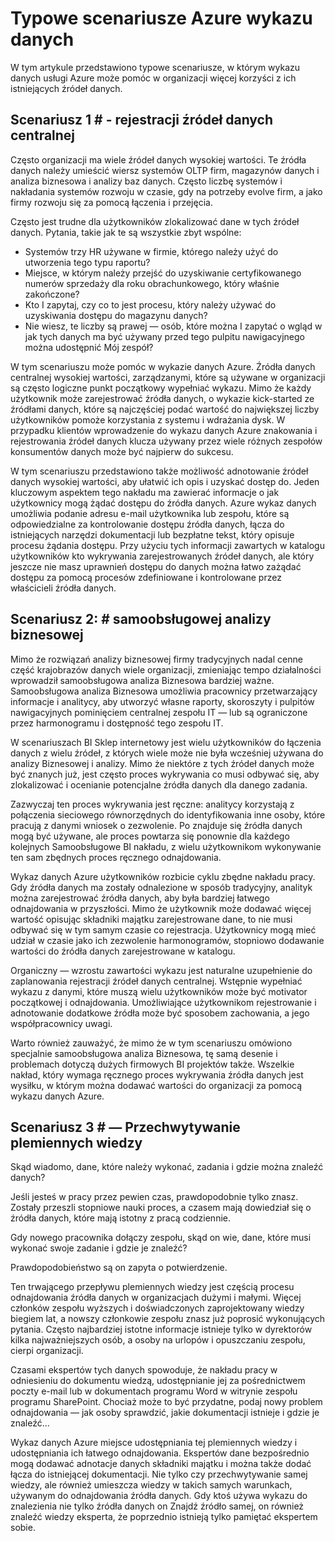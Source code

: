 <properties
   pageTitle="Typowe scenariusze Azure wykazu danych | Microsoft Azure"
   description="Omówienie typowe scenariusze Azure wykazu danych, takich jak rejestracji i odnajdowanie źródeł danych wysokiej wartości, włączanie samoobsługowej analizy biznesowej i rejestrowania istniejącego plemiennych wiedzę na temat źródeł danych i procesów."
   services="data-catalog"
   documentationCenter=""
   authors="steelanddata"
   manager="NA"
   editor=""
   tags=""/>
<tags
   ms.service="data-catalog"
   ms.devlang="NA"
   ms.topic="article"
   ms.tgt_pltfrm="NA"
   ms.workload="data-catalog"
   ms.date="10/03/2016"
   ms.author="maroche"/>


# <a name="azure-data-catalog-common-scenarios"></a>Typowe scenariusze Azure wykazu danych

W tym artykule przedstawiono typowe scenariusze, w którym wykazu danych usługi Azure może pomóc w organizacji więcej korzyści z ich istniejących źródeł danych.

## <a name="scenario-1---registration-of-central-data-sources"></a>Scenariusz 1 # - rejestracji źródeł danych centralnej

Często organizacji ma wiele źródeł danych wysokiej wartości. Te źródła danych należy umieścić wiersz systemów OLTP firm, magazynów danych i analiza biznesowa i analizy baz danych. Często liczbę systemów i nakładania systemów rozwoju w czasie, gdy na potrzeby evolve firm, a jako firmy rozwoju się za pomocą łączenia i przejęcia.

Często jest trudne dla użytkowników zlokalizować dane w tych źródeł danych. Pytania, takie jak te są wszystkie zbyt wspólne:

- Systemów trzy HR używane w firmie, którego należy użyć do utworzenia tego typu raportu?
- Miejsce, w którym należy przejść do uzyskiwanie certyfikowanego numerów sprzedaży dla roku obrachunkowego, który właśnie zakończone?
- Kto I zapytaj, czy co to jest procesu, który należy używać do uzyskiwania dostępu do magazynu danych?
- Nie wiesz, te liczby są prawej — osób, które można I zapytać o wgląd w jak tych danych ma być używany przed tego pulpitu nawigacyjnego można udostępnić Mój zespół?

W tym scenariuszu może pomóc w wykazie danych Azure. Źródła danych centralnej wysokiej wartości, zarządzanymi, które są używane w organizacji są często logiczne punkt początkowy wypełniać wykazu. Mimo że każdy użytkownik może zarejestrować źródła danych, o wykazie kick-started ze źródłami danych, które są najczęściej podać wartość do największej liczby użytkowników pomoże korzystania z systemu i wdrażania dysk. W przypadku klientów wprowadzenie do wykazu danych Azure znakowania i rejestrowania źródeł danych klucza używany przez wiele różnych zespołów konsumentów danych może być najpierw do sukcesu.

W tym scenariuszu przedstawiono także możliwość adnotowanie źródeł danych wysokiej wartości, aby ułatwić ich opis i uzyskać dostęp do. Jeden kluczowym aspektem tego nakładu ma zawierać informacje o jak użytkownicy mogą żądać dostępu do źródła danych. Azure wykaz danych umożliwia podanie adresu e-mail użytkownika lub zespołu, które są odpowiedzialne za kontrolowanie dostępu źródła danych, łącza do istniejących narzędzi dokumentacji lub bezpłatne tekst, który opisuje procesu żądania dostępu. Przy użyciu tych informacji zawartych w katalogu użytkowników kto wykrywania zarejestrowanych źródeł danych, ale który jeszcze nie masz uprawnień dostępu do danych można łatwo zażądać dostępu za pomocą procesów zdefiniowane i kontrolowane przez właścicieli źródła danych.

## <a name="scenario-2---self-service-business-intelligence"></a>Scenariusz 2: # samoobsługowej analizy biznesowej

Mimo że rozwiązań analizy biznesowej firmy tradycyjnych nadal cenne część krajobrazów danych wiele organizacji, zmieniając tempo działalności wprowadził samoobsługowa analiza Biznesowa bardziej ważne. Samoobsługowa analiza Biznesowa umożliwia pracownicy przetwarzający informacje i analitycy, aby utworzyć własne raporty, skoroszyty i pulpitów nawigacyjnych pominięciem centralnej zespołu IT — lub są ograniczone przez harmonogramu i dostępność tego zespołu IT.

W scenariuszach BI Sklep internetowy jest wielu użytkowników do łączenia danych z wielu źródeł, z których wiele może nie była wcześniej używana do analizy Biznesowej i analizy. Mimo że niektóre z tych źródeł danych może być znanych już, jest często proces wykrywania co musi odbywać się, aby zlokalizować i ocenianie potencjalne źródła danych dla danego zadania.

Zazwyczaj ten proces wykrywania jest ręczne: analitycy korzystają z połączenia sieciowego równorzędnych do identyfikowania inne osoby, które pracują z danymi wniosek o zezwolenie. Po znajduje się źródła danych mogą być używane, ale proces powtarza się ponownie dla każdego kolejnych Samoobsługowe BI nakładu, z wielu użytkownikom wykonywanie ten sam zbędnych proces ręcznego odnajdowania.

Wykaz danych Azure użytkowników rozbicie cyklu zbędne nakładu pracy. Gdy źródła danych ma zostały odnalezione w sposób tradycyjny, analityk można zarejestrować źródła danych, aby była bardziej łatwego odnajdowania w przyszłości. Mimo że użytkownik może dodawać więcej wartość opisując składniki majątku zarejestrowane dane, to nie musi odbywać się w tym samym czasie co rejestracja. Użytkownicy mogą mieć udział w czasie jako ich zezwolenie harmonogramów, stopniowo dodawanie wartości do źródła danych zarejestrowane w katalogu.

Organiczny — wzrostu zawartości wykazu jest naturalne uzupełnienie do zaplanowania rejestracji źródeł danych centralnej. Wstępnie wypełniać wykazu z danymi, które muszą wielu użytkowników może być motivator początkowej i odnajdowania. Umożliwiające użytkownikom rejestrowanie i adnotowanie dodatkowe źródła może być sposobem zachowania, a jego współpracownicy uwagi.

Warto również zauważyć, że mimo że w tym scenariuszu omówiono specjalnie samoobsługowa analiza Biznesowa, tę samą desenie i problemach dotyczą dużych firmowych BI projektów także. Wszelkie nakład, który wymaga ręcznego proces wykrywania źródła danych jest wysiłku, w którym można dodawać wartości do organizacji za pomocą wykazu danych Azure.

## <a name="scenario-3---capturing-tribal-knowledge"></a>Scenariusz 3 # — Przechwytywanie plemiennych wiedzy

Skąd wiadomo, dane, które należy wykonać, zadania i gdzie można znaleźć danych?

Jeśli jesteś w pracy przez pewien czas, prawdopodobnie tylko znasz. Zostały przeszli stopniowe nauki proces, a czasem mają dowiedział się o źródła danych, które mają istotny z pracą codziennie.

Gdy nowego pracownika dołączy zespołu, skąd on wie, dane, które musi wykonać swoje zadanie i gdzie je znaleźć?

Prawdopodobieństwo są on zapyta o potwierdzenie.

Ten trwającego przepływu plemiennych wiedzy jest częścią procesu odnajdowania źródła danych w organizacjach dużymi i małymi. Więcej członków zespołu wyższych i doświadczonych zaprojektowany wiedzy biegiem lat, a nowszy członkowie zespołu znasz już poprosić wykonujących pytania. Często najbardziej istotne informacje istnieje tylko w dyrektorów kilka najważniejszych osób, a osoby na urlopów i opuszczaniu zespołu, cierpi organizacji.

Czasami ekspertów tych danych spowoduje, że nakładu pracy w odniesieniu do dokumentu wiedzą, udostępnianie jej za pośrednictwem poczty e-mail lub w dokumentach programu Word w witrynie zespołu programu SharePoint. Chociaż może to być przydatne, podaj nowy problem odnajdowania — jak osoby sprawdzić, jakie dokumentacji istnieje i gdzie je znaleźć...

Wykaz danych Azure miejsce udostępniania tej plemiennych wiedzy i udostępniania ich łatwego odnajdowania. Ekspertów dane bezpośrednio mogą dodawać adnotacje danych składniki majątku i można także dodać łącza do istniejącej dokumentacji. Nie tylko czy przechwytywanie samej wiedzy, ale również umieszcza wiedzy w takich samych warunkach, używanym do odnajdowania źródła danych. Gdy ktoś używa wykazu do znalezienia nie tylko źródła danych on Znajdź źródło samej, on również znaleźć wiedzy eksperta, że poprzednio istnieją tylko pamiętać ekspertem sobie.
